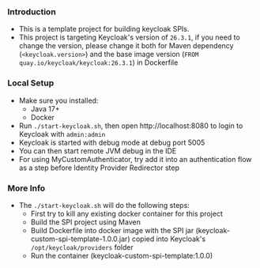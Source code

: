 ### Introduction

- This is a template project for building keycloak SPIs.
- This project is targeting Keycloak's version of `26.3.1`, if you need to change the version, please change it both for Maven dependency (`<keycloak.version>`) and the base image version (`FROM quay.io/keycloak/keycloak:26.3.1`) in Dockerfile

### Local Setup

- Make sure you installed:
    - Java 17+
    - Docker
- Run `./start-keycloak.sh`, then open http://localhost:8080 to login to Keycloak with `admin:admin`
- Keycloak is started with debug mode at debug port 5005
- You can then start remote JVM debug in the IDE
- For using MyCustomAuthenticator, try add it into an authentication flow as a step before Identity Provider Redirector step

### More Info

- The `./start-keycloak.sh` will do the following steps:
    - First try to kill any existing docker container for this project
    - Build the SPI project using Maven
    - Build Dockerfile into docker image with the SPI jar (keycloak-custom-spi-template-1.0.0.jar) copied into
      Keycloak's `/opt/keycloak/providers` folder
    - Run the container (keycloak-custom-spi-template:1.0.0)
